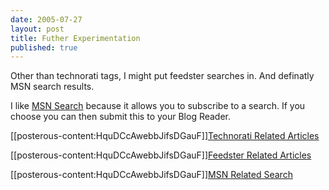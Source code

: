 ```yaml
--- 
date: 2005-07-27
layout: post
title: Futher Experimentation
published: true
---
```

Other than technorati tags, I might put feedster searches in. And definatly MSN search results.<p />I like <a href="http://search.msn.co.uk/" rel="tag">MSN Search</a> because it allows you to subscribe to a search. If you choose you can then submit this to your Blog Reader.<p />[[posterous-content:HquDCcAwebbJifsDGauF]]<a href="http://www.technorati.com/tag/Blogs">Technorati Related Articles</a><p />[[posterous-content:HquDCcAwebbJifsDGauF]]<a href="http://feedfinder.feedster.com/search.php?hl=&amp;ie=UTF-8&amp;limit=15&amp;db=feeds&amp;q=Blogs&amp;sort=relevance">Feedster Related Articles</a><p />[[posterous-content:HquDCcAwebbJifsDGauF]]<a href="http://search.msn.co.uk/results.aspx?q=Blogs&amp;FORM=QBRE">MSN Related Search</a><div class="blogger-post-footer"><img class="posterous_download_image" src="https://blogger.googleusercontent.com/tracker/8109338-112249265664871805?l=www.kinlan.co.uk%2Findex.html" height="1" alt="" width="1" /></div>
